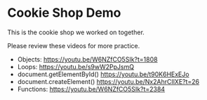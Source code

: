 # Cookie Shop Demo

This is the cookie shop we worked on together.

Please review these videos for more practice.

* Objects: https://youtu.be/W6NZfCO5SIk?t=1808
* Loops: https://youtu.be/s9wW2PpJsmQ
* document.getElementById() https://youtu.be/t90K6HExEJo
* document.createElement() https://youtu.be/Nx2AhrCIlXE?t=26
* Functions: https://youtu.be/W6NZfCO5SIk?t=2384
